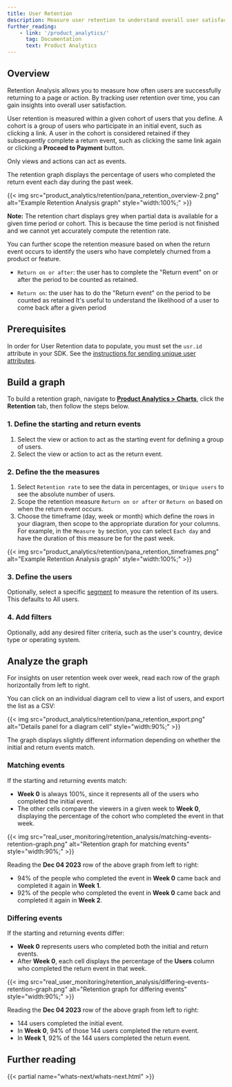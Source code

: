 ```yaml
---
title: User Retention
description: Measure user retention to understand overall user satisfaction with your application.
further_reading:
    - link: '/product_analytics/'
      tag: Documentation
      text: Product Analytics
---
```


## Overview
Retention Analysis allows you to measure how often users are successfully returning to a page or action. By tracking user retention over time, you can gain insights into overall user satisfaction.

User retention is measured within a given cohort of users that you define. A cohort is a group of users who participate in an initial event, such as clicking a link. A user in the cohort is considered retained if they subsequently complete a return event, such as clicking the same link again or clicking a **Proceed to Payment** button. 

Only views and actions can act as events.

The retention graph displays the percentage of users who completed the return event each day during the past week.

{{< img src="product_analytics/retention/pana_retention_overview-2.png" alt="Example Retention Analysis graph" style="width:100%;" >}}

<div class="alert alert-info">
<strong>Note:</strong> The retention chart displays grey when partial data is available for a given time period or cohort. This is because the time period is not finished and we cannot yet accurately compute the retention rate. 
</div>


You can further scope the retention measure based on when the return event occurs to identify the users who have completely churned from a product or feature. 

- `Return on or after`: the user has to complete the "Return event" on or after the period to be counted as retained. 

- `Return on`: the user has to do the "Return event" on the period to be counted as retained
It's useful to understand the likelihood of a user to come back after a given period


## Prerequisites

In order for User Retention data to populate, you must set the `usr.id` attribute in your SDK. See the [instructions for sending unique user attributes][4].

## Build a graph

To build a retention graph, navigate to **[Product Analytics > Charts][1]**, click the **Retention** tab, then follow the steps below.

### 1. Define the starting and return events
1. Select the view or action to act as the starting event for defining a group of users.<br>
2. Select the view or action to act as the return event.

### 2. Define the the measures
1. Select `Retention rate` to see the data in percentages, or `Unique users` to see the absolute number of users. 
2. Scope the retention measure `Return on or after` or `Return on` based on when the return event occurs.
3. Choose the timeframe (day, week or month) which define the rows in your diagram, then scope to the appropriate duration for your columns. For example, in the `Measure by` section, you can select `Each day` and have the duration of this measure be for the past week. 

{{< img src="product_analytics/retention/pana_retention_timeframes.png" alt="Example Retention Analysis graph" style="width:100%;" >}}



### 3. Define the users
Optionally, select a specific [segment][6] to measure the retention of its users. This defaults to All users.

### 4. Add filters
Optionally, add any desired filter criteria, such as the user's country, device type or operating system.


## Analyze the graph
For insights on user retention week over week, read each row of the graph horizontally from left to right. 

You can click on an individual diagram cell to view a list of users, and export the list as a CSV:

{{< img src="product_analytics/retention/pana_retention_export.png" alt="Details panel for a diagram cell" style="width:90%;" >}}

The graph displays slightly different information depending on whether the initial and return events match.

### Matching events 
If the starting and returning events match:
- **Week 0** is always 100%, since it represents all of the users who completed the initial event.
- The other cells compare the viewers in a given week to **Week 0**, displaying the percentage of the cohort who completed the event in that week.

{{< img src="real_user_monitoring/retention_analysis/matching-events-retention-graph.png" alt="Retention graph for matching events" style="width:90%;" >}}

Reading the **Dec 04 2023** row of the above graph from left to right:
- 94% of the people who completed the event in **Week 0** came back and completed it again in **Week 1**.
- 92% of the people who completed the event in **Week 0** came back and completed it again in **Week 2**.

### Differing events
If the starting and returning events differ:
- **Week 0** represents users who completed both the initial and return events.
- After **Week 0**, each cell displays the percentage of the **Users** column who completed the return event in that week.

{{< img src="real_user_monitoring/retention_analysis/differing-events-retention-graph.png" alt="Retention graph for differing events" style="width:90%;" >}}

Reading the **Dec 04 2023** row of the above graph from left to right:
- 144 users completed the initial event.
- In **Week 0**, 94% of those 144 users completed the return event.
- In **Week 1**, 92% of the 144 users completed the return event.

## Further reading
{{< partial name="whats-next/whats-next.html" >}}

[1]: https://app.datadoghq.com/rum/retention-analysis
[2]: /real_user_monitoring/browser/data_collected/#view-attributes
[3]: /real_user_monitoring/browser/data_collected/#action-timing-metrics
[4]: /real_user_monitoring/browser/advanced_configuration#user-session
[5]: /help
[6]: https://app.datadoghq.com/product-analytics/segments
